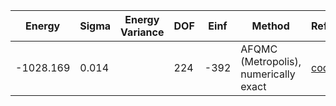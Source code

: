 | Energy    | Sigma | Energy Variance | DOF | Einf | Method                                | Reference |
|-----------|-------|-----------------|-----|------|---------------------------------------|-----------|
| -1028.169 | 0.014 |                 | 224 | -392 | AFQMC (Metropolis), numerically exact | [code](https://github.com/yyang606/varbench_AFQMC) |
